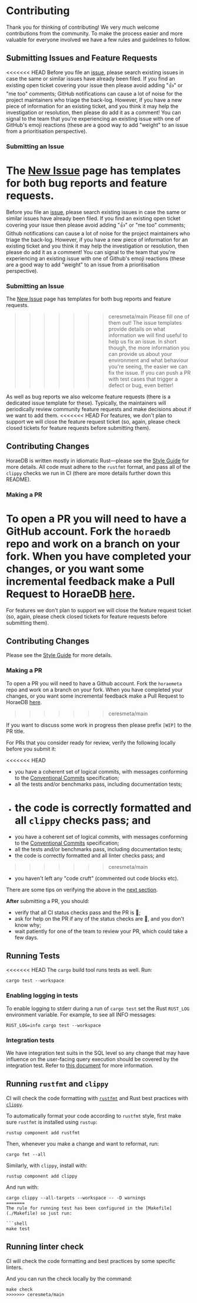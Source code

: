 # Contributing

Thank you for thinking of contributing! We very much welcome contributions from the community.
To make the process easier and more valuable for everyone involved we have a few rules and guidelines to follow.

## Submitting Issues and Feature Requests

<<<<<<< HEAD
Before you file an [issue](https://github.com/apache/incubator-horaedb/issues/new), please search existing issues in case the same or similar issues have already been filed.
If you find an existing open ticket covering your issue then please avoid adding "👍" or "me too" comments; GitHub notifications can cause a lot of noise for the project maintainers who triage the back-log.
However, if you have a new piece of information for an existing ticket, and you think it may help the investigation or resolution, then please do add it as a comment!
You can signal to the team that you're experiencing an existing issue with one of GitHub's emoji reactions (these are a good way to add "weight" to an issue from a prioritisation perspective).

### Submitting an Issue

The [New Issue](https://github.com/apache/incubator-horaedb/issues/new) page has templates for both bug reports and feature requests.
=======
Before you file an [issue](https://github.com/apache/incubator-horaedb-meta/issues/new), please search existing issues in case the same or similar issues have already been filed.
If you find an existing open ticket covering your issue then please avoid adding "👍" or "me too" comments; Github notifications can cause a lot of noise for the project maintainers who triage the back-log.
However, if you have a new piece of information for an existing ticket and you think it may help the investigation or resolution, then please do add it as a comment!
You can signal to the team that you're experiencing an existing issue with one of Github's emoji reactions (these are a good way to add "weight" to an issue from a prioritisation perspective).

### Submitting an Issue

The [New Issue]((https://github.com/apache/incubator-horaedb-meta/issues/new)) page has templates for both bug reports and feature requests.
>>>>>>> ceresmeta/main
Please fill one of them out!
The issue templates provide details on what information we will find useful to help us fix an issue.
In short though, the more information you can provide us about your environment and what behaviour you're seeing, the easier we can fix the issue.
If you can push a PR with test cases that trigger a defect or bug, even better!

As well as bug reports we also welcome feature requests (there is a dedicated issue template for these).
Typically, the maintainers will periodically review community feature requests and make decisions about if we want to add them.
<<<<<<< HEAD
For features, we don't plan to support we will close the feature request ticket (so, again, please check closed tickets for feature requests before submitting them).

## Contributing Changes

HoraeDB is written mostly in idiomatic Rust—please see the [Style Guide](https://horaedb.apache.org/dev/style_guide.html) for more details.
All code must adhere to the `rustfmt` format, and pass all of the `clippy` checks we run in CI (there are more details further down this README).

### Making a PR

To open a PR you will need to have a GitHub account.
Fork the `horaedb` repo and work on a branch on your fork.
When you have completed your changes, or you want some incremental feedback make a Pull Request to HoraeDB [here](https://github.com/apache/incubator-horaedb/compare).
=======
For features we don't plan to support we will close the feature request ticket (so, again, please check closed tickets for feature requests before submitting them).

## Contributing Changes

Please see the [Style Guide](horaemeta/docs/style_guide.md) for more details.

### Making a PR

To open a PR you will need to have a Github account.
Fork the `horaemeta` repo and work on a branch on your fork.
When you have completed your changes, or you want some incremental feedback make a Pull Request to HoraeDB [here](https://github.com/apache/incubator-horaedb-meta/compare).
>>>>>>> ceresmeta/main

If you want to discuss some work in progress then please prefix `[WIP]` to the
PR title.

For PRs that you consider ready for review, verify the following locally before you submit it:

<<<<<<< HEAD
* you have a coherent set of logical commits, with messages conforming to the [Conventional Commits](https://horaedb.apache.org/dev/conventional_commit.html) specification;
* all the tests and/or benchmarks pass, including documentation tests;
* the code is correctly formatted and all `clippy` checks pass; and
  =======
* you have a coherent set of logical commits, with messages conforming to the [Conventional Commits](https://github.com/apache/incubator-horaedb-docs/blob/main/docs/src/en/dev/conventional_commit.md) specification;
* all the tests and/or benchmarks pass, including documentation tests;
* the code is correctly formatted and all linter checks pass; and
>>>>>>> ceresmeta/main
* you haven't left any "code cruft" (commented out code blocks etc).

There are some tips on verifying the above in the [next section](#running-tests).

**After** submitting a PR, you should:

* verify that all CI status checks pass and the PR is 💚;
* ask for help on the PR if any of the status checks are 🔴, and you don't know why;
* wait patiently for one of the team to review your PR, which could take a few days.

## Running Tests

<<<<<<< HEAD
The `cargo` build tool runs tests as well. Run:

```shell
cargo test --workspace
```

### Enabling logging in tests

To enable logging to stderr during a run of `cargo test` set the Rust
`RUST_LOG` environment variable. For example, to see all INFO messages:

```shell
RUST_LOG=info cargo test --workspace
```

### Integration tests

We have integration test suits in the SQL level so any change that may have influence on the user-facing query execution should be covered by the integration test. Refer to [this document](./integration_tests/README.md) for more information.

## Running `rustfmt` and `clippy`

CI will check the code formatting with [`rustfmt`](https://github.com/rust-lang/rustfmt) and Rust best practices with [`clippy`](https://github.com/rust-lang/rust-clippy).

To automatically format your code according to `rustfmt` style, first make sure `rustfmt` is installed using `rustup`:

```shell
rustup component add rustfmt
```

Then, whenever you make a change and want to reformat, run:

```shell
cargo fmt --all
```

Similarly, with `clippy`, install with:

```shell
rustup component add clippy
```

And run with:

```shell
cargo clippy --all-targets --workspace -- -D warnings
=======
The rule for running test has been configured in the [Makefile](./Makefile) so just run:

```shell
make test
```

## Running linter check

CI will check the code formatting and best practices by some specific linters.

And you can run the check locally by the command:

```shell
make check
>>>>>>> ceresmeta/main
```
